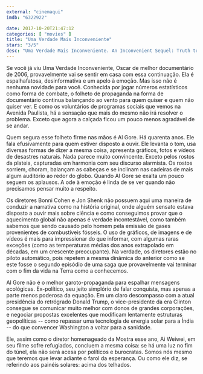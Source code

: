 ```yaml
---
external: "cinemaqui"
imdb: "6322922"

date: 2017-10-20T21:47:12
categories: [ "movies" ]
title: "Uma Verdade Mais Inconveniente"
stars: "3/5"
desc: "Uma Verdade Mais Inconveniente. An Inconvenient Sequel: Truth to Power (USA, 2017). Dirigido por Bonni Cohen, Jon Shenk. Escrito por Al Gore. Com Al Gore (Himself), George W. Bush (Himself), John Kerry (Himself), Marco Krapels (Himself), Angela Merkel (Herself), Barack Obama (Himself), Vladimir Putin (Himself), Donald J. Trump (Himself), Tom Rielly (Himself). Crítica escrita para o site CinemAqui."
---
```

Se você já viu Uma Verdade Inconveniente, Oscar de melhor documentário de 2006, provavelmente vai se sentir em casa com essa continuação. Ela é espalhafatosa, desinformativa e um apelo à emoção. Mas isso não é nenhuma novidade para você. Conhecida por jogar números estatísticos como forma de combate, o folheto de propaganda na forma de documentário continua balançando ao vento para quem quiser e quem não quiser ver. E como os voluntários de programas sociais que vemos na Avenida Paulista, há a sensação que mais do mesmo não irá resolver o problema. Exceto que agora a calçada ficou um pouco menos agradável de se andar.

Quem segura esse folheto firme nas mãos é Al Gore. Há quarenta anos. Ele fala efusivamente para quem estiver disposto a ouvir. Ele levanta o tom, usa diversas formas de dizer a mesma coisa, apresenta gráficos, fotos e vídeos de desastres naturais. Nada parece muito convincente. Exceto pelos rostos da plateia, capturadas em harmonia com seu discurso alarmista. Os rostos sorriem, choram, balançam as cabeças e se inclinam nas cadeiras de mais algum auditório ao redor do globo. Quando Al Gore se exalta um pouco seguem os aplausos. A ode à emoção é linda de se ver quando não precisamos pensar muito a respeito.

Os diretores Bonni Cohen e Jon Shenk não possuem aqui uma maneira de conduzir a narrativa como na história original, onde alguém sensato estava disposto a ouvir mais sobre ciência e como conseguimos provar que o aquecimento global não apenas é verdade incontestável, como também sabemos que sendo causado pelo homem pela emissão de gases provenientes de combustíveis fósseis. O uso de gráficos, de imagens e de vídeos é mais para impressionar do que informar, com algumas raras exceções (como as temperaturas médias dos anos extrapolado em décadas, em um crescente preocupante). Na verdade, os diretores estão no piloto automático, pois repetem a mesma dinâmica do anterior como se este fosse o segundo episódio de uma saga que provavelmente vai terminar com o fim da vida na Terra como a conhecemos.

Al Gore não é o melhor garoto-propaganda para espalhar mensagens ecológicas. Ex-político, seu jeito simplório de falar conquista, mas apenas a parte menos poderosa da equação. Em um claro descompasso com a atual presidência do retrógrado Donald Trump, o vice-presidente da era Clinton consegue se comunicar muito melhor com donos de grandes corporações, e negociar propostas excelentes que modificam lentamente estruturas geopolíticas -- como repassar uma tecnologia de energia solar para a Índia -- do que convencer Washington a voltar para a sanidade.

Ele, assim como o diretor homenageado da Mostra esse ano, Ai Weiwei, em seu filme sofre refugiados, concluem a mesma coisa: se há uma luz no fim do túnel, ela não será acesa por políticos e burocratas. Somos nós mesmo que teremos que levar adiante o farol da esperança. Ou como ele diz, se referindo aos painéis solares: acima dos telhados.
